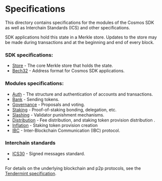 # Specifications

This directory contains specifications for the modules of the Cosmos SDK as well as Interchain Standards (ICS) and other specifications.

SDK applications hold this state in a Merkle store. Updates to
the store may be made during transactions and at the beginning and end of every
block.

### SDK specifications:

- [Store](./store) - The core Merkle store that holds the state.
- [Bech32](./other/bech32.md) - Address format for Cosmos SDK applications.

### Modules specifications:

- [Auth](./auth) - The structure and authentication of accounts and transactions.
- [Bank](./bank) - Sending tokens.
- [Governance](./governance) - Proposals and voting.
- [Staking](./staking) - Proof-of-staking bonding, delegation, etc.
- [Slashing](./slashing) - Validator punishment mechanisms.
- [Distribution](./distribution) - Fee distribution, and staking token provision distribution .
- [Inflation](./inflation) - Staking token provision creation
- [IBC](./ibc) - Inter-Blockchain Communication (IBC) protocol.

### Interchain standards

- [ICS30](./ics/ics-030-signed-messages.md) - Signed messages standard.
-

For details on the underlying blockchain and p2p protocols, see
the [Tendermint specification](https://github.com/tendermint/tendermint/tree/develop/docs/spec).
